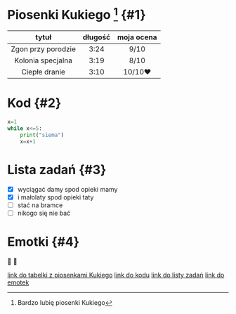 
[^1]: Bardzo lubię piosenki Kukiego

# Piosenki Kukiego [^1] {#1}
|tytuł|długość|moja ocena|
|:---:|:-----:|:--------:|
|Zgon przy porodzie|3:24|9/10|
|Kolonia specjalna|3:19|8/10|
|Ciepłe dranie|3:10|10/10:heart:|


# Kod {#2}
```py
x=1
while x<=5:
	print("siema")
	x=x+1
```

# Lista zadań {#3}
- [x] wyciągać damy spod opieki mamy
- [x] i małolaty spod opieki taty
- [ ] stać na bramce
- [ ] nikogo się nie bać

# Emotki {#4}
:japanese_ogre:
:japanese_goblin:

[link do tabelki z piosenkami Kukiego](#1)
[link do kodu](#2)
[link do listy zadań](#3)
[link do emotek](#4)

